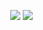  ㅤㅤㅤㅤㅤㅤㅤ  ㅤㅤㅤㅤㅤㅤㅤ  ㅤㅤ![](https://fontmeme.com/permalink/241212/268cac959fd3e52fadbbf4c9dbf2f2a2.png)
![](https://i.pinimg.com/736x/96/a9/5c/96a95cc67104a137ed3a1ca5867e2f27.jpg)
